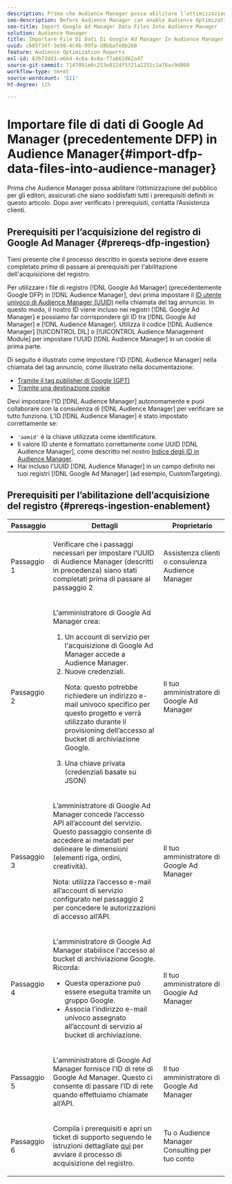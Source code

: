 ```yaml
---
description: Prima che Audience Manager possa abilitare l’ottimizzazione del pubblico per gli editori, assicurati che siano soddisfatti tutti i prerequisiti definiti in questo articolo. Dopo aver verificato i prerequisiti, contatta l’Assistenza clienti.
seo-description: Before Audience Manager can enable Audience Optimization for Publishers, you must ensure that all prerequisites outlined in this article are met. Contact Customer Care after checking off all prerequisites.
seo-title: Import Google Ad Manager Data Files Into Audience Manager
solution: Audience Manager
title: Importare File Di Dati Di Google Ad Manager In Audience Manager
uuid: c685f34f-3e50-4c4b-99fa-d8bbafe0b268
feature: Audience Optimization Reports
exl-id: 62b72dd1-e664-4c6a-8c0a-f7a662d62a47
source-git-commit: 7147091e6c253e8124f5f21a2251c1a76ac9d808
workflow-type: tm+mt
source-wordcount: '511'
ht-degree: 11%

---
```


# Importare file di dati di Google Ad Manager (precedentemente DFP) in Audience Manager{#import-dfp-data-files-into-audience-manager}

Prima che Audience Manager possa abilitare l’ottimizzazione del pubblico per gli editori, assicurati che siano soddisfatti tutti i prerequisiti definiti in questo articolo. Dopo aver verificato i prerequisiti, contatta l’Assistenza clienti.

## Prerequisiti per l’acquisizione del registro di Google Ad Manager {#prereqs-dfp-ingestion}

Tieni presente che il processo descritto in questa sezione deve essere completato *prima* di passare ai prerequisiti per l&#39;abilitazione dell&#39;acquisizione del registro.

Per utilizzare i file di registro [!DNL Google Ad Manager] (precedentemente Google DFP) in [!DNL Audience Manager], devi prima impostare il [ID utente univoco di Audience Manager (UUID)](../../../reference/ids-in-aam.md) nella chiamata del tag annuncio. In questo modo, il nostro ID viene incluso nei registri [!DNL Google Ad Manager] e possiamo far corrispondere gli ID tra [!DNL Google Ad Manager] e [!DNL Audience Manager]. Utilizza il codice [!DNL Audience Manager] [!UICONTROL DIL] o [!UICONTROL Audience Management Module] per impostare l&#39;UUID [!DNL Audience Manager] in un cookie di prima parte.

Di seguito è illustrato come impostare l&#39;ID [!DNL Audience Manager] nella chiamata del tag annuncio, come illustrato nella documentazione:

* [Tramite il tag publisher di Google (GPT)](../../../integration/gpt-aam-destination/gpt-aam-modify-api.md)
* [Tramite una destinazione cookie](../../../integration/gpt-aam-destination/gpt-aam-create-destination.md)

Devi impostare l&#39;ID [!DNL Audience Manager] autonomamente e puoi collaborare con la consulenza di [!DNL Audience Manager] per verificare se tutto funziona. L&#39;ID [!DNL Audience Manager] è stato impostato correttamente se:

* `'aamid'` è la chiave utilizzata come identificatore.
* Il valore ID utente è formattato correttamente come UUID [!DNL Audience Manager], come descritto nel nostro [Indice degli ID in Audience Manager](../../../reference/ids-in-aam.md).
* Hai incluso l&#39;UUID [!DNL Audience Manager] in un campo definito nei tuoi registri [!DNL Google Ad Manager] (ad esempio, CustomTargeting).

## Prerequisiti per l’abilitazione dell’acquisizione del registro {#prereqs-ingestion-enablement}

<table id="table_C980A9F9B0FB4157B4908A64768B1571"> 
 <thead> 
  <tr> 
   <th colname="col1" class="entry"> Passaggio </th> 
   <th colname="col2" class="entry"> Dettagli </th> 
   <th colname="col3" class="entry"> Proprietario </th> 
  </tr> 
 </thead>
 <tbody> 
  <tr> 
   <td colname="col1"> <p>Passaggio 1 </p> </td> 
   <td colname="col2"> <p>Verificare che i passaggi necessari per impostare l'UUID di Audience Manager<span class="keyword"> </span> (descritti in precedenza) siano stati completati prima di passare al passaggio 2 </p> </td> 
   <td colname="col3"> <p><span class="keyword"> Assistenza clienti o consulenza Audience Manager</span> </p> </td> 
  </tr> 
  <tr> 
   <td colname="col1"> <p>Passaggio 2 </p> </td> 
   <td colname="col2"> <p>L'amministratore di Google Ad Manager crea: </p> <p> 
     <ol id="ol_FCFA9B11CFF948A488DF9CB298FC04C4"> 
      <li id="li_BC946EDCC3324578AEB64EDDA55B5ACA">Un account di servizio per l'acquisizione di Google Ad Manager accede a <span class="keyword"> Audience Manager</span>. </li> 
      <li id="li_6B2FC7D73A3246419E55C004E17ACA25">Nuove credenziali. <p>Nota: questo potrebbe richiedere un indirizzo e-mail univoco specifico per questo progetto e verrà utilizzato durante il provisioning dell’accesso al bucket di archiviazione Google. </p> </li> 
      <li id="li_95444B9FD1B34659A9634814B262A681">Una chiave privata (credenziali basate su JSON) </li> 
     </ol> </p> </td> 
   <td colname="col3"> <p>Il tuo amministratore di Google Ad Manager </p> </td> 
  </tr> 
  <tr> 
   <td colname="col1"> <p>Passaggio 3 </p> </td> 
   <td colname="col2"> <p>L’amministratore di Google Ad Manager concede l’accesso API all’account del servizio. Questo passaggio consente di accedere ai metadati per delineare le dimensioni (elementi riga, ordini, creatività). <p>Nota: utilizza l’accesso e-mail all’account di servizio configurato nel passaggio 2 per concedere le autorizzazioni di accesso all’API. </p> </p> </td> 
   <td colname="col3"> <p>Il tuo amministratore di Google Ad Manager </p> </td> 
  </tr> 
  <tr> 
   <td colname="col1"> <p>Passaggio 4 </p> </td> 
   <td colname="col2"> <p>L'amministratore di Google Ad Manager stabilisce l'accesso al bucket di archiviazione Google. Ricorda: </p> <p> 
     <ul id="ul_3E8DCC73454243D998BD9024D0966A4E"> 
      <li id="li_3691DBD28006412288458175F75873C6">Questa operazione può essere eseguita tramite un gruppo Google. </li> 
      <li id="li_4774806B263245CEAAAB89BD2AA7F23F">Associa l’indirizzo e-mail univoco assegnato all’account di servizio al bucket di archiviazione. </li> 
     </ul> </p> </td> 
   <td colname="col3"> <p>Il tuo amministratore di Google Ad Manager </p> </td> 
  </tr> 
  <tr> 
   <td colname="col1"> <p>Passaggio 5 </p> </td> 
   <td colname="col2"> <p>L'amministratore di Google Ad Manager fornisce l'ID di rete di Google Ad Manager. Questo ci consente di passare l’ID di rete quando effettuiamo chiamate all’API. </p> </td> 
   <td colname="col3"> <p>Il tuo amministratore di Google Ad Manager </p> </td> 
  </tr> 
  <tr> 
   <td colname="col1"> <p>Passaggio 6 </p> </td> 
   <td colname="col2"> <p>Compila i prerequisiti e apri un ticket di supporto seguendo le istruzioni dettagliate <a href="https://experienceleague.adobe.com/docs/customer-one/using/home.html">qui</a> per avviare il processo di acquisizione del registro. </p> </td> 
   <td colname="col3"> <p>Tu o <span class="keyword"> Audience Manager</span> Consulting per tuo conto </p> </td> 
  </tr> 
 </tbody> 
</table>
